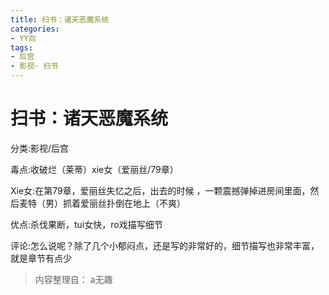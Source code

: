 ```yaml
---
title: 扫书：诸天恶魔系统
categories:
- YY向
tags:
- 后宫
- 影视- 扫书
---
```

# 扫书：诸天恶魔系统
分类:影视/后宫

毒点:收破烂（莱蒂）xie女（爱丽丝/79章）

Xie女:在第79章，爱丽丝失忆之后，出去的时候
，一颗震撼弹掉进房间里面，然后麦特（男）抓着爱丽丝扑倒在地上（不爽）

优点:杀伐果断，tui女快，ro戏描写细节

评论:怎么说呢？除了几个小郁闷点，还是写的非常好的，细节描写也非常丰富，就是章节有点少


> 内容整理自： a无趣